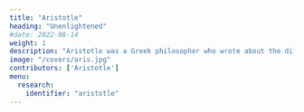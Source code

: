 ```yaml
---
title: "Aristotle"
heading: "Unenlightened"
#date: 2022-08-14
weight: 1
description: "Aristotle was a Greek philosopher who wrote about the different Greek philosophies and advanced his own substance-based beliefs. He corrupted Socratic Dialectics by removing its spritual foundation, replacing it with a mental foundation, as a thesis. Hegel (or someone who interpreted Hegel) then built on it with antithesis and synthesis."
image: "/covers/aris.jpg"
contributors: ['Aristotle']
menu:
  research:
    identifier: "aristotle"    
---
```



